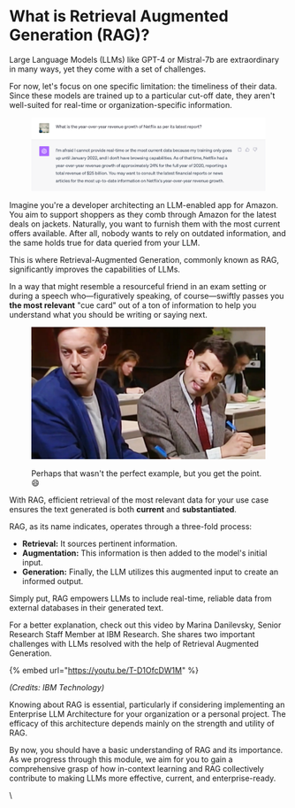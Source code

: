# What is Retrieval Augmented Generation (RAG)?

Large Language Models (LLMs) like GPT-4 or Mistral-7b are extraordinary in many ways, yet they come with a set of challenges.&#x20;

For now, let's focus on one specific limitation: the timeliness of their data. Since these models are trained up to a particular cut-off date, they aren't well-suited for real-time or organization-specific information.

<figure><img src="../.gitbook/assets/chatgpt outdated.png" alt=""><figcaption></figcaption></figure>

Imagine you're a developer architecting an LLM-enabled app for Amazon. You aim to support shoppers as they comb through Amazon for the latest deals on jackets. Naturally, you want to furnish them with the most current offers available. After all, nobody wants to rely on outdated information, and the same holds true for data queried from your LLM.

This is where Retrieval-Augmented Generation, commonly known as RAG, significantly improves the capabilities of LLMs.&#x20;

In a way that might resemble a resourceful friend in an exam setting or during a speech who—figuratively speaking, of course—swiftly passes you **the most relevant** "cue card" out of a ton of information to help you understand what you should be writing or saying next.&#x20;

<figure><img src="../.gitbook/assets/maxresdefault-min.jpeg" alt=""><figcaption><p>Perhaps that wasn't the perfect example, but you get the point. <span data-gb-custom-inline data-tag="emoji" data-code="1f604">😄</span></p></figcaption></figure>

With RAG, efficient retrieval of the most relevant data for your use case ensures the text generated is both **current** and **substantiated**.&#x20;

RAG, as its name indicates, operates through a three-fold process:

* **Retrieval:** It sources pertinent information.&#x20;
* **Augmentation:** This information is then added to the model's initial input.&#x20;
* **Generation:** Finally, the LLM utilizes this augmented input to create an informed output.&#x20;

Simply put, RAG empowers LLMs to include real-time, reliable data from external databases in their generated text.&#x20;

For a better explanation, check out this video by Marina Danilevsky, Senior Research Staff Member at IBM Research. She shares two important challenges with LLMs resolved with the help of Retrieval Augmented Generation.

{% embed url="https://youtu.be/T-D1OfcDW1M" %}

_(Credits: IBM Technology)_

Knowing about RAG is essential, particularly if considering implementing an Enterprise LLM Architecture for your organization or a personal project. The efficacy of this architecture depends mainly on the strength and utility of RAG.&#x20;

By now, you should have a basic understanding of RAG and its importance. As we progress through this module, we aim for you to gain a comprehensive grasp of how in-context learning and RAG collectively contribute to making LLMs more effective, current, and enterprise-ready.

\
